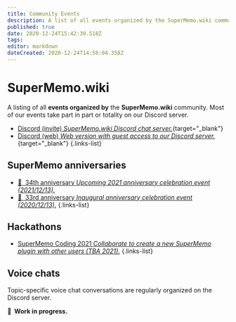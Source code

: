 ```yaml
---
title: Community Events
description: A list of all events organized by the SuperMemo.wiki community, past and future.
published: true
date: 2020-12-24T15:42:39.518Z
tags: 
editor: markdown
dateCreated: 2020-12-24T14:56:04.358Z
---
```


# SuperMemo.wiki

A listing of all **events organized by** the **SuperMemo.wiki** community. Most of our events take part in part or totality on our Discord server.

- [<span class="mdi mdi-discord mr-1"></span> Discord (invite) *SuperMemo.wiki Discord chat server.*](https://discord.gg/vUQhqCT){target="_blank"}
- [<span class="mdi mdi-discord mr-1"></span> Discord (web) *Web version with guest access to our Discord server.*](https://chat.supermemo.wiki/){target="_blank"}
{.links-list}

## SuperMemo anniversaries

- [🎂&nbsp; 34th anniversary *Upcoming 2021 anniversary celebration event (2021/12/13).*](/community/events/anniversary/34th)
- [🎂&nbsp; 33rd anniversary *Inaugural anniversary celebration event (2020/12/13).*](/community/events/anniversary/33rd)
{.links-list}

## Hackathons

- [<span style="color:black" class="mdi mdi-xml mr-1"></span> SuperMemo Coding 2021 *Collaborate to create a new SuperMemo plugin with other users (TBA 2021).*](/community/events/hackathons/2021-supermemo-coding-1)
{.links-list}

## Voice chats

Topic-specific voice chat conversations are regularly organized on the Discord server.

**🚧&nbsp; Work in progress.**

<!-- todo: insert list here -->
